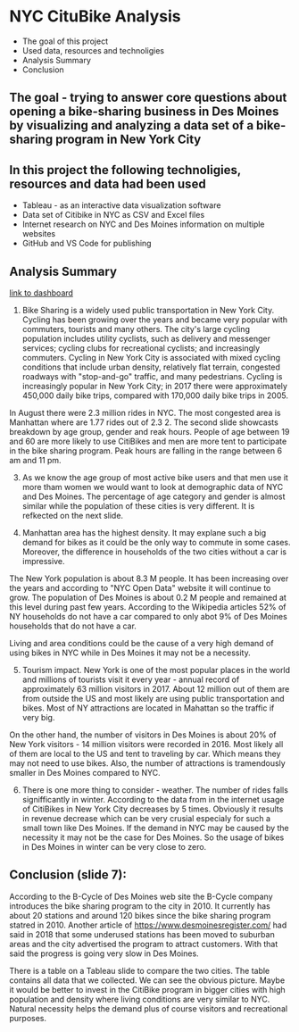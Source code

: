 # NYC CituBike Analysis
- The goal of this project
- Used data, resources and technoligies
- Analysis Summary
- Conclusion

## The goal - trying to answer core questions about opening a bike-sharing business in Des Moines by visualizing and analyzing a data set of a bike-sharing program in New York City

## In this project the following technoligies, resources and data had been used
- Tableau - as an interactive data visualization software
- Data set of Citibike in NYC as CSV and Excel files
- Internet research on NYC and Des Moines information on multiple websites
- GitHub and VS Code for publishing

## Analysis Summary
[link to dashboard](https://public.tableau.com/profile/irina.tilak#!/vizhome/Challenge_citibike/CityBikestory?publish=yes)

1. Bike Sharing is a widely used public transportation in New York City. Cycling has been growing over the years and became very popular with commuters, tourists and many others. 
The city's large cycling population includes utility cyclists, such as delivery and messenger services; cycling clubs for recreational cyclists; and increasingly commuters. Cycling in New York City is associated with mixed cycling conditions that include urban density, relatively flat terrain, congested roadways with "stop-and-go" traffic, and many pedestrians. Cycling is increasingly popular in New York City; in 2017 there were approximately 450,000 daily bike trips, compared with 170,000 daily bike trips in 2005.

In August there were 2.3 million rides in NYC. The most congested area is Manhattan where are 1.77 rides out of 2.3
2. The second slide showcasts breakdown by age group, gender and reak hours. People of age between 19 and 60 are more likely to use CitiBikes and men are more tent to participate in the bike sharing program. Peak hours are falling in the range between 6 am and 11 pm.

3. As we know the age group of most active bike users and that men use it more tham women we would want to look at demographic data of NYC and Des Moines. The percentage of age category and gender is almost similar while the population of these cities is very different. It is refkected on the next slide.

4. Manhattan area has the highest density. It may explane such a big demand for bikes as it could be the only way to commute in some cases. Moreover, the difference in households of the two cities without a car is impressive.

The New York population is about 8.3 M people. It has been increasing over the years and according to "NYC Open Data" website it will continue to grow. 
The population of Des Moines is about 0.2 M people and remained at this level during past few years.
According to the Wikipedia articles 52% of NY households do not have a car compared to only abot 9% of Des Moines households that do not have a car.

Living and area conditions could be the cause of a very high demand of using bikes in NYC while in Des Moines it may not be a necessity.

5. Tourism impact.
New York is one of the most popular places in the world and millions of tourists visit it every year - annual record of approximately 63 million visitors in 2017. About 12 million out of them are from outside the US and most likely are using public transportation and bikes. Most of NY attractions are located in Mahattan so the traffic if very big.

On the other hand, the number of visitors in Des Moines is about 20% of New York visitors - 14 million visitors were recorded in 2016. Most likely all of them are local to the US and tent to traveling by car. Which means they may not need to use bikes. Also,  the number of attractions is tramendously smaller in Des Moines compared to NYC.

6. There is one more thing to consider - weather.
The number of rides falls signifficantly in winter. According to the data from in the internet usage of CitiBikes in New York City decreases by 5 times. Obviously it results in  revenue decrease which can be very crusial especialy for such a small town like Des Moines. If the demand in NYC may be caused by the necessity it may not be the case for Des Moines. So the usage of bikes in Des Moines in winter can be very close to zero.

## Conclusion (slide 7):
According to the B-Cycle of Des Moines web site the B-Cycle company introduces the bike sharing program to the city in 2010. It currently has about 20 stations and around 120 bikes since the bike sharing program statred in 2010.
Another article of https://www.desmoinesregister.com/   had said  in 2018 that some underused stations has been moved to suburban areas and the city advertised the program to attract customers. With that said the progress is going very slow in Des Moines.

There is a table on a Tableau slide to compare the two cities. The table contains all data that we collected. We can see the obvious picture.
Maybe it would be better to invest in the CitiBike program in bigger cities with high population and density where living conditions are very similar to NYC. Natural necessity  helps the demand plus of course visitors and recreational purposes.
